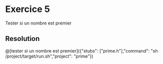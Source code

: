 # Exercice 5

Tester si un nombre est premier

## Resolution

@[tester si un nombre est premier]({"stubs": ["prime.h"],"command": "sh /project/target/run.sh","project": "prime"})
